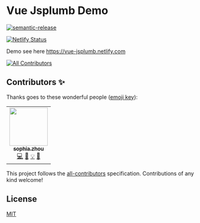 # Vue Jsplumb Demo

[![semantic-release](https://img.shields.io/badge/%20%20%F0%9F%93%A6%F0%9F%9A%80-semantic--release-e10079.svg)](https://github.com/semantic-release/semantic-release)

[![Netlify Status](https://api.netlify.com/api/v1/badges/22abb001-5af4-4c8e-ba58-47d57fd3b801/deploy-status)](https://app.netlify.com/sites/vue-jsplumb/deploys)

Demo see here <https://vue-jsplumb.netlify.com>

<!-- ALL-CONTRIBUTORS-BADGE:START - Do not remove or modify this section -->

[![All Contributors](https://img.shields.io/badge/all_contributors-1-orange.svg?style=flat-square)](#contributors-)

<!-- ALL-CONTRIBUTORS-BADGE:END -->

## Contributors ✨

Thanks goes to these wonderful people ([emoji key](https://allcontributors.org/docs/en/emoji-key)):

<!-- ALL-CONTRIBUTORS-LIST:START - Do not remove or modify this section -->
<!-- prettier-ignore-start -->
<!-- markdownlint-disable -->
<table>
  <tr>
    <td align="center"><a href="https://github.com/yuanzhou3118"><img src="https://avatars3.githubusercontent.com/u/16892162?v=4?s=100" width="100px;" alt=""/><br /><sub><b>sophia.zhou</b></sub></a><br /><a href="https://github.com/site_zhou/vue-jsplumb/commits?author=yuanzhou3118" title="Code">💻</a> <a href="#design-yuanzhou3118" title="Design">🎨</a> <a href="#example-yuanzhou3118" title="Examples">💡</a> <a href="https://github.com/site_zhou/vue-jsplumb/commits?author=yuanzhou3118" title="Documentation">📖</a></td>
  </tr>
</table>

<!-- markdownlint-enable -->
<!-- prettier-ignore-end -->

<!-- ALL-CONTRIBUTORS-LIST:END -->

This project follows the [all-contributors](https://github.com/all-contributors/all-contributors) specification. Contributions of any kind welcome!

## License

[MIT](./LICENSE)
